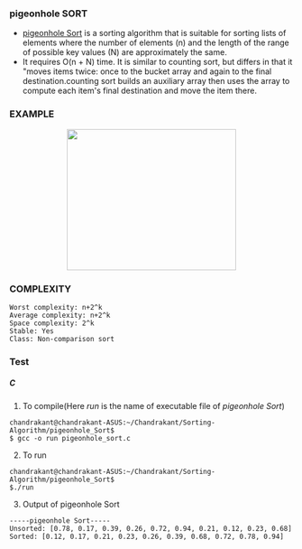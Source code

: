 ### pigeonhole SORT

+ [pigeonhole Sort](https://en.wikipedia.org/wiki/Pigeonhole_sort) is a sorting algorithm that is suitable for sorting lists of elements where the number of elements (n) and the length of the range of possible key values (N) are approximately the same.
+  It requires O(n + N) time. It is similar to counting sort, but differs in that it "moves items twice: once to the bucket array and again to the final destination.counting sort builds an auxiliary array then uses the array to compute each item's final destination and move the item there.
### EXAMPLE

<p align="center">
	<img height= '250px' width='300px'src="https://media.geeksforgeeks.org/wp-content/uploads/countingsort.png ">
</p>

### COMPLEXITY
```
Worst complexity: n+2^k
Average complexity: n+2^k
Space complexity: 2^k
Stable: Yes
Class: Non-comparison sort
```

### Test

##### C

1. To compile(Here *run* is the name of executable file of *pigeonhole Sort*)

```
chandrakant@chandrakant-ASUS:~/Chandrakant/Sorting-Algorithm/pigeonhole_Sort$
$ gcc -o run pigeonhole_sort.c 
```

2. To run

```
chandrakant@chandrakant-ASUS:~/Chandrakant/Sorting-Algorithm/pigeonhole_Sort$ 
$./run
```

3. Output of pigeonhole Sort

```
-----pigeonhole Sort-----
Unsorted: [0.78, 0.17, 0.39, 0.26, 0.72, 0.94, 0.21, 0.12, 0.23, 0.68]
Sorted: [0.12, 0.17, 0.21, 0.23, 0.26, 0.39, 0.68, 0.72, 0.78, 0.94]
```

